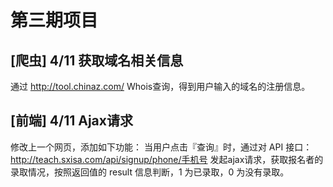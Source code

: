 # 第三期项目

## [爬虫] 4/11 获取域名相关信息
通过 http://tool.chinaz.com/ Whois查询，得到用户输入的域名的注册信息。

## [前端] 4/11 Ajax请求
修改上一个网页，添加如下功能：
当用户点击『查询』时，通过对 API 接口：http://teach.sxisa.com/api/signup/phone/手机号 发起ajax请求，获取报名者的录取情况，按照返回值的 result 信息判断，1 为已录取，0 为没有录取。